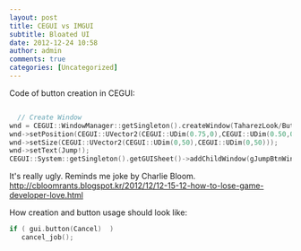 ```yaml
---
layout: post
title: CEGUI vs IMGUI
subtitle: Bloated UI
date: 2012-12-24 10:58
author: admin
comments: true
categories: [Uncategorized]
---
```

Code of button creation in CEGUI:

```C++

  // Create Window
wnd = CEGUI::WindowManager::getSingleton().createWindow(TaharezLook/Button,JumpPushButton);
wnd->setPosition(CEGUI::UVector2(CEGUI::UDim(0.75,0),CEGUI::UDim(0.50,0)));
wnd->setSize(CEGUI::UVector2(CEGUI::UDim(0,50),CEGUI::UDim(0,50)));
wnd->setText(Jump!);
CEGUI::System::getSingleton().getGUISheet()->addChildWindow(gJumpBtnWindow);
```

It's really ugly. Reminds me joke by Charlie Bloom.
<a href="http://cbloomrants.blogspot.kr/2012/12/12-15-12-how-to-lose-game-developer-love.html">http://cbloomrants.blogspot.kr/2012/12/12-15-12-how-to-lose-game-developer-love.html</a>

How creation and button usage should look like:

```C++
if ( gui.button(Cancel)  )
   cancel_job();
```
